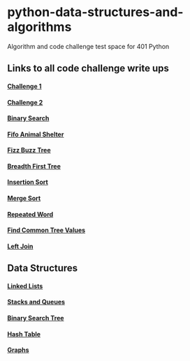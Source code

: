 # python-data-structures-and-algorithms
Algorithm and code challenge test space for 401 Python

## __Links to all code challenge write ups__
#### [Challenge 1](./challenges/ArrayReverse/challenge1.md)
#### [Challenge 2](./challenges/ArrayShift/challenge2.md)
#### [Binary Search](./challenges/ArrayBinarySearch/challenge3.md)
#### [Fifo Animal Shelter](./challenges/fifo_animal_shelter/README.md)
#### [Fizz Buzz Tree](./challenges/fizzbuzz_tree/README.md)
#### [Breadth First Tree](./challenges/breadth_first/README.md)
#### [Insertion Sort](./challenges/insertion_sort/README.md)
#### [Merge Sort](./challenges/merge_sort/README.md)
#### [Repeated Word](./challenges/repeated_word/README.md)
#### [Find Common Tree Values](./challenges/find_common_tree/README.md)
#### [Left Join](./challenges/left_join/README.md)

## __Data Structures__
#### [Linked Lists](./data_structures/linked_list/README.md)
#### [Stacks and Queues](./data_structures/stack-and-queue/README.md)
#### [Binary Search Tree](./data_structures/trees/README.md)
#### [Hash Table](./data_structures/hash_table/README.md)
#### [Graphs](./data_structures/graphs/README.md)
